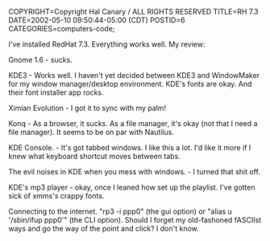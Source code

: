 COPYRIGHT=Copyright Hal Canary / ALL RIGHTS RESERVED
TITLE=RH 7.3
DATE=2002-05-10 09:50:44-05:00 (CDT)
POSTID=6
CATEGORIES=computers-code;

I've installed RedHat 7.3. Everything works well. My review:

Gnome 1.6 - sucks.

KDE3 - Works well. I haven't yet decided between KDE3 and WindowMaker for my window manager/desktop environment. KDE's fonts are okay. And their font installer app rocks.

Ximian Evolution - I got it to sync with my palm!

Konq - As a browser, it sucks. As a file manager, it's okay (not that I need a file manager). It seems to be on par with Nautilus.

KDE Console. - It's got tabbed windows. I like this a lot. I'd like it more if I knew what keyboard shortcut moves between tabs.

The evil noises in KDE when you mess with windows. - I turned that shit off.

KDE's mp3 player - okay, once I leaned how set up the playlist. I've gotten sick of xmms's crappy fonts.

Connecting to the internet. "rp3 -i ppp0" (the gui option) or "alias u '/sbin/ifup ppp0'" (the CLI option). Should I forget my old-fashoned fASCIIst ways and go the way of the point and click? I don't know.
